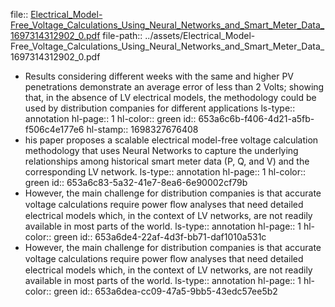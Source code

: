 file:: [Electrical_Model-Free_Voltage_Calculations_Using_Neural_Networks_and_Smart_Meter_Data_1697314312902_0.pdf](../assets/Electrical_Model-Free_Voltage_Calculations_Using_Neural_Networks_and_Smart_Meter_Data_1697314312902_0.pdf)
file-path:: ../assets/Electrical_Model-Free_Voltage_Calculations_Using_Neural_Networks_and_Smart_Meter_Data_1697314312902_0.pdf

- Results considering different weeks with the same and higher PV penetrations demonstrate an average error of less than 2 Volts; showing that, in the absence of LV electrical models, the methodology could be used by distribution companies for different applications
  ls-type:: annotation
  hl-page:: 1
  hl-color:: green
  id:: 653a6c6b-f406-4d21-a5fb-f506c4e177e6
  hl-stamp:: 1698327676408
- his paper proposes a scalable electrical model-free voltage calculation methodology that uses Neural Networks to capture the underlying relationships among historical smart meter data (P, Q, and V) and the corresponding LV network.
  ls-type:: annotation
  hl-page:: 1
  hl-color:: green
  id:: 653a6c83-5a32-41e7-8ea6-6e90002cf79b
- However, the main challenge for distribution companies is that accurate voltage calculations require power ﬂow analyses that need detailed electrical models which, in the context of LV networks, are not readily available in most parts of the world.
  ls-type:: annotation
  hl-page:: 1
  hl-color:: green
  id:: 653a6de4-22af-4d3f-bb71-daf1010a531c
- However, the main challenge for distribution companies is that accurate voltage calculations require power ﬂow analyses that need detailed electrical models which, in the context of LV networks, are not readily available in most parts of the world.
  ls-type:: annotation
  hl-page:: 1
  hl-color:: green
  id:: 653a6dea-cc09-47a5-9bb5-43edc57ee5b2